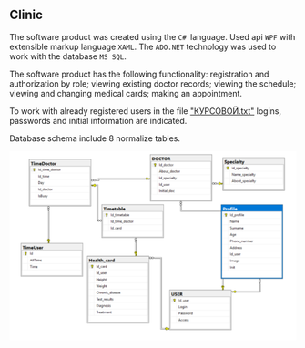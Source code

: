 ## Clinic 
  The software product was created using the `С# `language. Used api `WPF` with extensible markup language `XAML`. The `ADO.NET` technology was used to work with the database `MS SQL`.

  The software product has the following functionality: registration and authorization by role; viewing existing doctor records; viewing the schedule; viewing and changing medical cards; making an appointment.
  
  To work with already registered users in the file ["КУРСОВОЙ.txt"](CLINIC/КУРСОВОЙ.txt) logins, passwords and initial information are indicated.
  
  Database schema include 8 normalize tables.
  
  ![database](https://github.com/JustAnya/Clinic_v2/blob/main/Clinic_v2/database.PNG)

